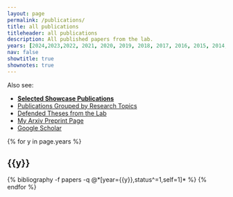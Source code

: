 ```yaml
---
layout: page
permalink: /publications/
title: all publications
titleheader: all publications
description: All published papers from the lab.
years: [2024,2023,2022, 2021, 2020, 2019, 2018, 2017, 2016, 2015, 2014, 2013, 2012, 2011, 2010, 2009, 2007, 2005]
nav: false
showtitle: true
shownotes: true
---
```


Also see:
- **[Selected Showcase Publications](/showcase)**
- [Publications Grouped by Research Topics](/pub-by-topic/)
- [Defended Theses from the Lab](/theses)
- [My Arxiv Preprint Page](https://arxiv.org/search/cs?searchtype=author&query=Crowley%2C+M)
- [Google Scholar](https://scholar.google.ca/citations?user=eL_y80EAAAAJ)


<div class="publications by year">
{% for y in page.years %}
  <h2 class="year">{{y}}</h2>
  {% bibliography -f papers -q @*[year={{y}},status^=1,self=1]* %}
{% endfor %}
</div>
